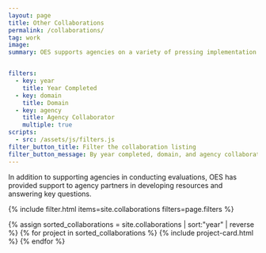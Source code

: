 ```yaml
---
layout: page
title: Other Collaborations
permalink: /collaborations/
tag: work
image:
summary: OES supports agencies on a variety of pressing implementation challenges. 


filters:
  - key: year
    title: Year Completed
  - key: domain
    title: Domain
  - key: agency
    title: Agency Collaborator
    multiple: true
scripts:
  - src: /assets/js/filters.js
filter_button_title: Filter the collaboration listing
filter_button_message: By year completed, domain, and agency collaborator
---
```


<p>In addition to supporting agencies in conducting evaluations, OES has provided support to agency partners in developing resources and answering key questions. </p>

{% include filter.html items=site.collaborations filters=page.filters %}
<div class="margin-top-4">
  <div class="grid-row grid-gap">
    {% assign sorted_collaborations = site.collaborations | sort:"year" | reverse %}
    {% for project in sorted_collaborations %}
      {% include project-card.html %}
    {% endfor %}
  </div>
</div>
